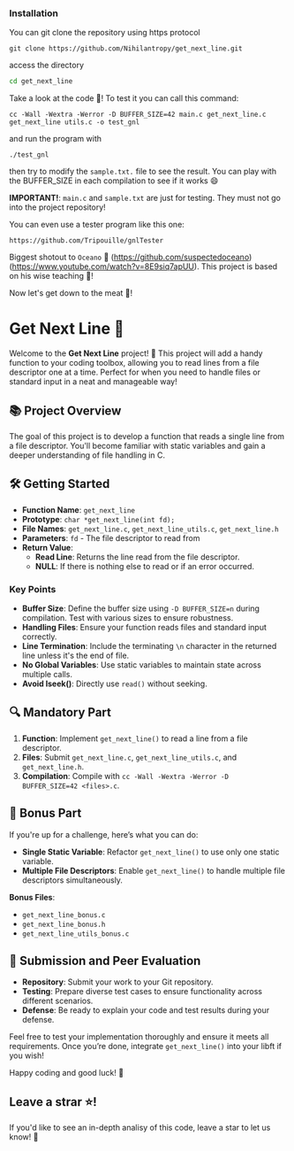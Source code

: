 ### Installation

You can git clone the repository using https protocol

```
git clone https://github.com/Nihilantropy/get_next_line.git
```

access the directory

```bash
cd get_next_line
```

Take a look at the code :eyes:! To test it you can call this command:

```
cc -Wall -Wextra -Werror -D BUFFER_SIZE=42 main.c get_next_line.c get_next_line utils.c -o test_gnl
```
and run the program with

```
./test_gnl
```

then try to modify the `sample.txt.` file to see the result. You can play with the BUFFER_SIZE in each compilation to see if it works :smile:

**IMPORTANT!**: `main.c` and `sample.txt` are just for testing. They must not go into the project repository!

You can even use a tester program like this one:

```
https://github.com/Tripouille/gnlTester
```

Biggest shotout to `Oceano` :ocean: (https://github.com/suspectedoceano) (https://www.youtube.com/watch?v=8E9siq7apUU). This project is based on his wise teaching :love_letter:!

Now let's get down to the meat :cut_of_meat:!

# Get Next Line 📜

Welcome to the **Get Next Line** project! 🎉 This project will add a handy function to your coding toolbox, allowing you to read lines from a file descriptor one at a time. Perfect for when you need to handle files or standard input in a neat and manageable way!

## 📚 Project Overview

The goal of this project is to develop a function that reads a single line from a file descriptor. You'll become familiar with static variables and gain a deeper understanding of file handling in C. 

## 🛠️ Getting Started

- **Function Name**: `get_next_line`
- **Prototype**: `char *get_next_line(int fd);`
- **File Names**: `get_next_line.c`, `get_next_line_utils.c`, `get_next_line.h`
- **Parameters**: `fd` - The file descriptor to read from
- **Return Value**:
  - **Read Line**: Returns the line read from the file descriptor.
  - **NULL**: If there is nothing else to read or if an error occurred.

### Key Points

- **Buffer Size**: Define the buffer size using `-D BUFFER_SIZE=n` during compilation. Test with various sizes to ensure robustness.
- **Handling Files**: Ensure your function reads files and standard input correctly.
- **Line Termination**: Include the terminating `\n` character in the returned line unless it's the end of file.
- **No Global Variables**: Use static variables to maintain state across multiple calls.
- **Avoid lseek()**: Directly use `read()` without seeking.

## 🔍 Mandatory Part

1. **Function**: Implement `get_next_line()` to read a line from a file descriptor.
2. **Files**: Submit `get_next_line.c`, `get_next_line_utils.c`, and `get_next_line.h`.
3. **Compilation**: Compile with `cc -Wall -Wextra -Werror -D BUFFER_SIZE=42 <files>.c`.

## 🎨 Bonus Part

If you're up for a challenge, here’s what you can do:

- **Single Static Variable**: Refactor `get_next_line()` to use only one static variable.
- **Multiple File Descriptors**: Enable `get_next_line()` to handle multiple file descriptors simultaneously.

**Bonus Files**:
- `get_next_line_bonus.c`
- `get_next_line_bonus.h`
- `get_next_line_utils_bonus.c`

## 📝 Submission and Peer Evaluation

- **Repository**: Submit your work to your Git repository.
- **Testing**: Prepare diverse test cases to ensure functionality across different scenarios.
- **Defense**: Be ready to explain your code and test results during your defense.

Feel free to test your implementation thoroughly and ensure it meets all requirements. Once you’re done, integrate `get_next_line()` into your libft if you wish!

Happy coding and good luck! 🚀

## Leave a strar :star:!

If you'd like to see an in-depth analisy of this code, leave a star to let us know! :love_letter:
